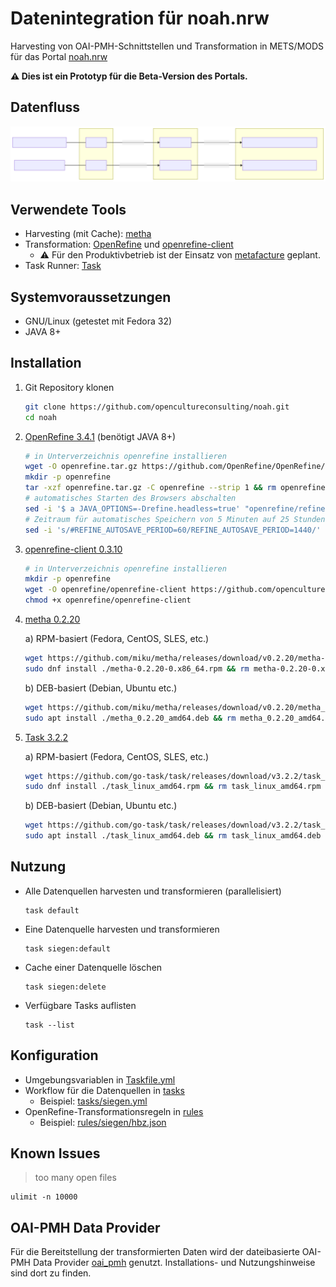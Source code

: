 # Datenintegration für noah.nrw
Harvesting von OAI-PMH-Schnittstellen und Transformation in METS/MODS für das Portal [noah.nrw](https://noah.nrw/)

**:warning: Dies ist ein Prototyp für die Beta-Version des Portals.**

## Datenfluss

![Datenflussdiagramm](flowchart.svg)

## Verwendete Tools

* Harvesting (mit Cache): [metha](https://github.com/miku/metha/)
* Transformation: [OpenRefine](https://github.com/OpenRefine/OpenRefine) und [openrefine-client](https://github.com/opencultureconsulting/openrefine-client)
  * :warning: Für den Produktivbetrieb ist der Einsatz von [metafacture](https://github.com/metafacture) geplant.
* Task Runner: [Task](https://github.com/go-task/task)

## Systemvoraussetzungen

* GNU/Linux (getestet mit Fedora 32)
* JAVA 8+

## Installation

1. Git Repository klonen

    ```sh
    git clone https://github.com/opencultureconsulting/noah.git
    cd noah
    ```

2. [OpenRefine 3.4.1](https://github.com/OpenRefine/OpenRefine/releases/tag/3.4.1) (benötigt JAVA 8+)

    ```sh
    # in Unterverzeichnis openrefine installieren
    wget -O openrefine.tar.gz https://github.com/OpenRefine/OpenRefine/releases/download/3.4.1/openrefine-linux-3.4.1.tar.gz
    mkdir -p openrefine
    tar -xzf openrefine.tar.gz -C openrefine --strip 1 && rm openrefine.tar.gz
    # automatisches Starten des Browsers abschalten
    sed -i '$ a JAVA_OPTIONS=-Drefine.headless=true' "openrefine/refine.ini"
    # Zeitraum für automatisches Speichern von 5 Minuten auf 25 Stunden erhöhen
    sed -i 's/#REFINE_AUTOSAVE_PERIOD=60/REFINE_AUTOSAVE_PERIOD=1440/' "openrefine/refine.ini"
    ```

3. [openrefine-client 0.3.10](https://github.com/opencultureconsulting/openrefine-client/releases/tag/v0.3.10)

    ```sh
    # in Unterverzeichnis openrefine installieren
    mkdir -p openrefine
    wget -O openrefine/openrefine-client https://github.com/opencultureconsulting/openrefine-client/releases/download/v0.3.10/openrefine-client_0-3-10_linux
    chmod +x openrefine/openrefine-client
    ```

4. [metha 0.2.20](https://github.com/miku/metha/releases/tag/v0.2.20)

    a) RPM-basiert (Fedora, CentOS, SLES, etc.)

    ```sh
    wget https://github.com/miku/metha/releases/download/v0.2.20/metha-0.2.20-0.x86_64.rpm
    sudo dnf install ./metha-0.2.20-0.x86_64.rpm && rm metha-0.2.20-0.x86_64.rpm
    ```

    b) DEB-basiert (Debian, Ubuntu etc.)

    ```sh
    wget https://github.com/miku/metha/releases/download/v0.2.20/metha_0.2.20_amd64.deb
    sudo apt install ./metha_0.2.20_amd64.deb && rm metha_0.2.20_amd64.deb
    ```

5. [Task 3.2.2](https://github.com/go-task/task/releases/tag/v3.2.2)

    a) RPM-basiert (Fedora, CentOS, SLES, etc.)

    ```sh
    wget https://github.com/go-task/task/releases/download/v3.2.2/task_linux_amd64.rpm
    sudo dnf install ./task_linux_amd64.rpm && rm task_linux_amd64.rpm
    ```

    b) DEB-basiert (Debian, Ubuntu etc.)

    ```sh
    wget https://github.com/go-task/task/releases/download/v3.2.2/task_linux_amd64.deb
    sudo apt install ./task_linux_amd64.deb && rm task_linux_amd64.deb
    ```

## Nutzung

* Alle Datenquellen harvesten und transformieren (parallelisiert)

    ```
    task default
    ```

* Eine Datenquelle harvesten und transformieren

    ```
    task siegen:default
    ```

* Cache einer Datenquelle löschen

    ```
    task siegen:delete
    ```

* Verfügbare Tasks auflisten

    ```
    task --list
    ```

## Konfiguration

* Umgebungsvariablen in [Taskfile.yml](Taskfile.yml)
* Workflow für die Datenquellen in [tasks](tasks)
  * Beispiel: [tasks/siegen.yml](tasks/siegen.yml)
* OpenRefine-Transformationsregeln in [rules](rules)
  * Beispiel: [rules/siegen/hbz.json](rules/siegen/hbz.json)

## Known Issues

> too many open files

```
ulimit -n 10000
```

## OAI-PMH Data Provider

Für die Bereitstellung der transformierten Daten wird der dateibasierte OAI-PMH Data Provider [oai_pmh](https://github.com/opencultureconsulting/oai_pmh) genutzt. Installations- und Nutzungshinweise sind dort zu finden.
